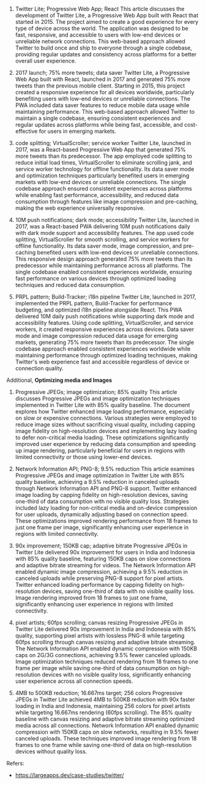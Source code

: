 1. Twitter Lite; Progressive Web App; React
This article discusses the development of Twitter Lite, a Progressive Web App built with React that started in 2015. The project aimed to create a good experience for every type of device across the world. The application was designed to be fast, responsive, and accessible to users with low-end devices or unreliable network connections. This web-based approach allowed Twitter to build once and ship to everyone through a single codebase, providing regular updates and consistency across platforms for a better overall user experience.

2. 2017 launch; 75% more tweets; data saver
Twitter Lite, a Progressive Web App built with React, launched in 2017 and generated 75% more tweets than the previous mobile client. Starting in 2015, this project created a responsive experience for all devices worldwide, particularly benefiting users with low-end devices or unreliable connections. The PWA included data saver features to reduce mobile data usage while maintaining performance. This web-based approach allowed Twitter to maintain a single codebase, ensuring consistent experiences and regular updates across platforms while being fast, accessible, and cost-effective for users in emerging markets.

3. code splitting; VirtualScroller; service worker
Twitter Lite, launched in 2017, was a React-based Progressive Web App that generated 75% more tweets than its predecessor. The app employed code splitting to reduce initial load times, VirtualScroller to eliminate scrolling jank, and service worker technology for offline functionality. Its data saver mode and optimization techniques particularly benefited users in emerging markets with low-end devices or unreliable connections. The single codebase approach ensured consistent experiences across platforms while enabling fast performance, accessibility, and reduced data consumption through features like image compression and pre-caching, making the web experience universally responsive.

4. 10M push notifications; dark mode; accessibility
Twitter Lite, launched in 2017, was a React-based PWA delivering 10M push notifications daily with dark mode support and accessibility features. The app used code splitting, VirtualScroller for smooth scrolling, and service workers for offline functionality. Its data saver mode, image compression, and pre-caching benefited users with low-end devices or unreliable connections. This responsive design approach generated 75% more tweets than its predecessor while maintaining performance across all platforms. The single codebase enabled consistent experiences worldwide, ensuring fast performance on various devices through optimized loading techniques and reduced data consumption.

5. PRPL pattern; Build-Tracker; i18n pipeline
Twitter Lite, launched in 2017, implemented the PRPL pattern, Build-Tracker for performance budgeting, and optimized i18n pipeline alongside React. This PWA delivered 10M daily push notifications while supporting dark mode and accessibility features. Using code splitting, VirtualScroller, and service workers, it created responsive experiences across devices. Data saver mode and image compression reduced data usage for emerging markets, generating 75% more tweets than its predecessor. The single codebase approach enabled consistent experiences worldwide while maintaining performance through optimized loading techniques, making Twitter's web experience fast and accessible regardless of device or connection quality.

Additional,
**Optimizing media and Images**
1. Progressive JPEGs; image optimization; 85% quality
This article discusses Progressive JPEGs and image optimization techniques implemented in Twitter Lite with 85% quality baseline. The document explores how Twitter enhanced image loading performance, especially on slow or expensive connections. Various strategies were employed to reduce image sizes without sacrificing visual quality, including capping image fidelity on high-resolution devices and implementing lazy loading to defer non-critical media loading. These optimizations significantly improved user experience by reducing data consumption and speeding up image rendering, particularly beneficial for users in regions with limited connectivity or those using lower-end devices.

2. Network Information API; PNG-8; 9.5% reduction
This article examines Progressive JPEGs and image optimization in Twitter Lite with 85% quality baseline, achieving a 9.5% reduction in canceled uploads through Network Information API and PNG-8 support. Twitter enhanced image loading by capping fidelity on high-resolution devices, saving one-third of data consumption with no visible quality loss. Strategies included lazy loading for non-critical media and on-device compression for user uploads, dynamically adjusting based on connection speed. These optimizations improved rendering performance from 18 frames to just one frame per image, significantly enhancing user experience in regions with limited connectivity.

3. 90x improvement; 150KB cap; adaptive bitrate
Progressive JPEGs in Twitter Lite delivered 90x improvement for users in India and Indonesia with 85% quality baseline, featuring 150KB caps on slow connections and adaptive bitrate streaming for videos. The Network Information API enabled dynamic image compression, achieving a 9.5% reduction in canceled uploads while preserving PNG-8 support for pixel artists. Twitter enhanced loading performance by capping fidelity on high-resolution devices, saving one-third of data with no visible quality loss. Image rendering improved from 18 frames to just one frame, significantly enhancing user experience in regions with limited connectivity.

4. pixel artists; 60fps scrolling; canvas resizing
Progressive JPEGs in Twitter Lite delivered 90x improvement in India and Indonesia with 85% quality, supporting pixel artists with lossless PNG-8 while targeting 60fps scrolling through canvas resizing and adaptive bitrate streaming. The Network Information API enabled dynamic compression with 150KB caps on 2G/3G connections, achieving 9.5% fewer canceled uploads. Image optimization techniques reduced rendering from 18 frames to one frame per image while saving one-third of data consumption on high-resolution devices with no visible quality loss, significantly enhancing user experience across all connection speeds.

5. 4MB to 500KB reduction; 16.667ms target; 256 colors
Progressive JPEGs in Twitter Lite achieved 4MB to 500KB reduction with 90x faster loading in India and Indonesia, maintaining 256 colors for pixel artists while targeting 16.667ms rendering (60fps scrolling). The 85% quality baseline with canvas resizing and adaptive bitrate streaming optimized media across all connections. Network Information API enabled dynamic compression with 150KB caps on slow networks, resulting in 9.5% fewer canceled uploads. These techniques improved image rendering from 18 frames to one frame while saving one-third of data on high-resolution devices without quality loss.

Refers:
- https://largeapps.dev/case-studies/twitter/